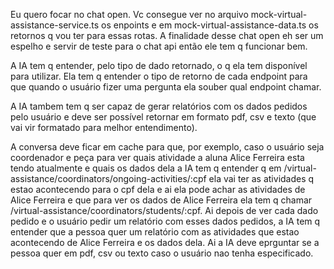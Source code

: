 Eu quero focar no chat open. Vc consegue ver no arquivo mock-virtual-assistance-service.ts os enpoints e em mock-virtual-assistance-data.ts os retornos q vou ter para essas rotas. A finalidade desse chat open eh ser um espelho e servir de teste para o chat api então ele tem q funcionar bem.

A IA tem q entender, pelo tipo de dado retornado, o q ela tem disponível para utilizar. Ela tem q entender o tipo de retorno de cada endpoint para que quando o usuário fizer uma pergunta ela souber qual endpoint chamar.

A IA tambem tem q ser capaz de gerar relatórios com os dados pedidos pelo usuário e deve ser possível retornar em formato pdf, csv e texto (que vai vir formatado para melhor entendimento). 

A conversa deve ficar em cache para que, por exemplo, caso o usuário seja coordenador e peça para ver quais atividade a aluna Alice Ferreira esta tendo atualmente e quais os dados dela a IA tem q entender q em /virtual-assistance/coordinators/ongoing-activities/:cpf ela vai ter as atividades q estao acontecendo para o cpf dela e ai ela pode achar as atividades de Alice Ferreira e que para ver os dados de Alice Ferreira ela tem q chamar /virtual-assistance/coordinators/students/:cpf. Ai depois de ver cada dado pedido e o usuário pedir um relatório com esses dados pedidos, a IA tem q entender que a pessoa quer um relatório com as atividades que estao acontecendo de Alice Ferreira e os dados dela. Ai a IA deve eprguntar se a pessoa quer em pdf, csv ou texto caso o usuário nao tenha especificado.
